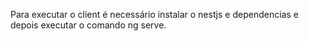 Para executar o client é necessário instalar o nestjs e dependencias e depois executar o comando ng serve.
